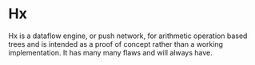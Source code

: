 # Hx

Hx is a dataflow engine, or push network, for arithmetic operation based trees and is intended
as a proof of concept rather than a working implementation. It has many many flaws and will always
have.
